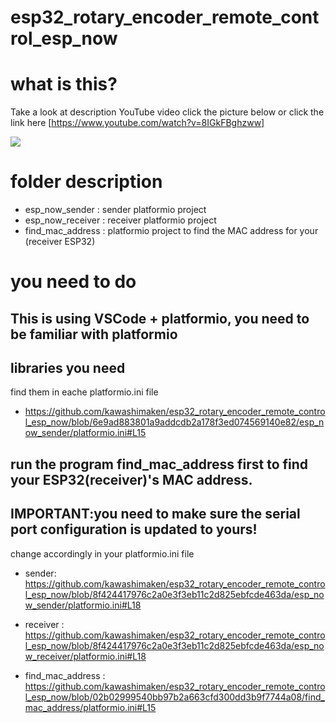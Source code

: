 # esp32_rotary_encoder_remote_control_esp_now


# what is this?

Take a look at description YouTube video click the picture below or click the link here [https://www.youtube.com/watch?v=8IGkFBghzww]

[![](https://img.youtube.com/vi/8IGkFBghzww/0.jpg)](https://www.youtube.com/watch?v=8IGkFBghzww)

# folder description

* esp_now_sender : sender platformio project
* esp_now_receiver : receiver platformio project
* find_mac_address : platformio project to find the MAC address for your (receiver ESP32)


# you need to do

## This is using VSCode + platformio, you need to be familiar with platformio

## libraries you need

find them in eache platformio.ini file

* https://github.com/kawashimaken/esp32_rotary_encoder_remote_control_esp_now/blob/6e9ad883801a9addcdb2a178f3ed074569140e82/esp_now_sender/platformio.ini#L15

## run the program find_mac_address first to find your ESP32(receiver)'s MAC address.

## IMPORTANT:you need to make sure the serial port configuration is updated to yours!
change accordingly in your platformio.ini file

* sender: https://github.com/kawashimaken/esp32_rotary_encoder_remote_control_esp_now/blob/8f424417976c2a0e3f3eb11c2d825ebfcde463da/esp_now_sender/platformio.ini#L18

* receiver : https://github.com/kawashimaken/esp32_rotary_encoder_remote_control_esp_now/blob/8f424417976c2a0e3f3eb11c2d825ebfcde463da/esp_now_receiver/platformio.ini#L18

* find_mac_address : https://github.com/kawashimaken/esp32_rotary_encoder_remote_control_esp_now/blob/02b02999540bb97b2a663cfd300dd3b9f7744a08/find_mac_address/platformio.ini#L15



